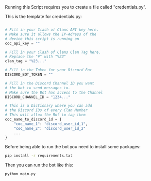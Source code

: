 Running this Script requires you to create a file called "credentials.py".

This is the template for credentials.py:
```Python

# Fill in your Clash of Clans API key here.
# Make sure it allows the IP-Adress of the
# device this script is running on
coc_api_key = ""

# Fill in your Clash of Clans Clan Tag here.
# Replace the "#" with "%23"
clan_tag = "%23..."

# Fill in the Token for your Discord Bot
DISCORD_BOT_TOKEN = ""

# Fill in the Discord Channel ID you want
# the bot to send messages to.
# Make sure the Bot has access to the Channel
DISCORD_CHANNEL_ID = "1234..."

# This is a Dictionary where you can add
# the Discord IDs of every Clan Member
# This will allow the Bot to tag them 
coc_name_to_discord_id = {
    "coc_name_1": "discord_user_id_1",
    "coc_name_2": "discord_user_id_2"
    ...
}

```

Before being able to run the bot you need to install some packages:
```Bash
pip install -r requirements.txt
```


Then you can run the bot like this:
```Bash
python main.py
```
